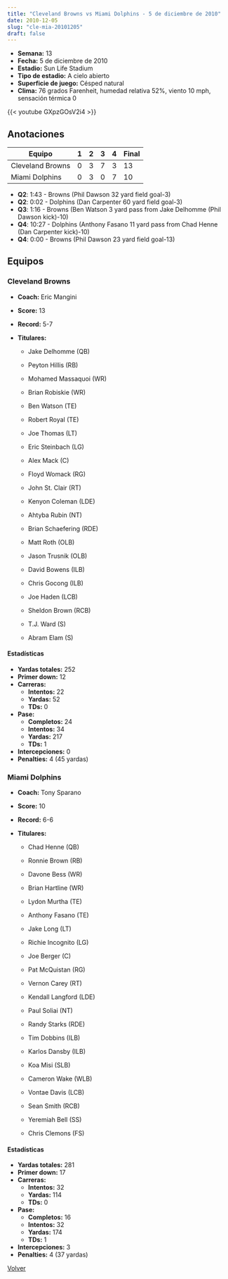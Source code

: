 ```yaml
---
title: "Cleveland Browns vs Miami Dolphins - 5 de diciembre de 2010"
date: 2010-12-05
slug: "cle-mia-20101205"
draft: false
---
```


- **Semana:** 13
- **Fecha:** 5 de diciembre de 2010
- **Estadio:** Sun Life Stadium
- **Tipo de estadio:** A cielo abierto
- **Superficie de juego:** Césped natural
- **Clima:** 76 grados Farenheit, humedad relativa 52%, viento 10 mph, sensación térmica 0


{{< youtube GXpzGOsV2i4 >}}


## Anotaciones
| Equipo | 1 | 2 | 3 | 4 | Final |
|--------|---|---|---|---|-------|
| Cleveland Browns  | 0 | 3 | 7 | 3  | 13 |
| Miami Dolphins  | 0 | 3 | 0 | 7  | 10 |
- **Q2**: 1:43 - Browns (Phil Dawson 32 yard field goal-3)
- **Q2**: 0:02 - Dolphins (Dan Carpenter 60 yard field goal-3)
- **Q3**: 1:16 - Browns (Ben Watson 3 yard pass from Jake Delhomme (Phil Dawson kick)-10)
- **Q4**: 10:27 - Dolphins (Anthony Fasano 11 yard pass from Chad Henne (Dan Carpenter kick)-10)
- **Q4**: 0:00 - Browns (Phil Dawson 23 yard field goal-13)


## Equipos


### Cleveland Browns
* **Coach:** Eric Mangini
* **Score:** 13
* **Record:** 5-7
* **Titulares:** 

  * Jake Delhomme (QB) 

  * Peyton Hillis (RB) 

  * Mohamed Massaquoi (WR) 

  * Brian Robiskie (WR) 

  * Ben Watson (TE) 

  * Robert Royal (TE) 

  * Joe Thomas (LT) 

  * Eric Steinbach (LG) 

  * Alex Mack (C) 

  * Floyd Womack (RG) 

  * John St. Clair (RT) 

  * Kenyon Coleman (LDE) 

  * Ahtyba Rubin (NT) 

  * Brian Schaefering (RDE) 

  * Matt Roth (OLB) 

  * Jason Trusnik (OLB) 

  * David Bowens (ILB) 

  * Chris Gocong (ILB) 

  * Joe Haden (LCB) 

  * Sheldon Brown (RCB) 

  * T.J. Ward (S) 

  * Abram Elam (S) 

#### Estadísticas
* **Yardas totales:** 252
* **Primer down:** 12
* **Carreras:**
  * **Intentos:** 22
  * **Yardas:** 52
  * **TDs:** 0
* **Pase:**
  * **Completos:** 24
  * **Intentos:** 34
  * **Yardas:** 217
  * **TDs:** 1
* **Intercepciones:** 0
* **Penalties:** 4 (45 yardas)

### Miami Dolphins
* **Coach:** Tony Sparano
* **Score:** 10
* **Record:** 6-6
* **Titulares:** 

  * Chad Henne (QB) 

  * Ronnie Brown (RB) 

  * Davone Bess (WR) 

  * Brian Hartline (WR) 

  * Lydon Murtha (TE) 

  * Anthony Fasano (TE) 

  * Jake Long (LT) 

  * Richie Incognito (LG) 

  * Joe Berger (C) 

  * Pat McQuistan (RG) 

  * Vernon Carey (RT) 

  * Kendall Langford (LDE) 

  * Paul Soliai (NT) 

  * Randy Starks (RDE) 

  * Tim Dobbins (ILB) 

  * Karlos Dansby (ILB) 

  * Koa Misi (SLB) 

  * Cameron Wake (WLB) 

  * Vontae Davis (LCB) 

  * Sean Smith (RCB) 

  * Yeremiah Bell (SS) 

  * Chris Clemons (FS) 

#### Estadísticas
* **Yardas totales:** 281
* **Primer down:** 17
* **Carreras:**
  * **Intentos:** 32
  * **Yardas:** 114
  * **TDs:** 0
* **Pase:**
  * **Completos:** 16
  * **Intentos:** 32
  * **Yardas:** 174
  * **TDs:** 1
* **Intercepciones:** 3
* **Penalties:** 4 (37 yardas)


[Volver](/historia/2010)
